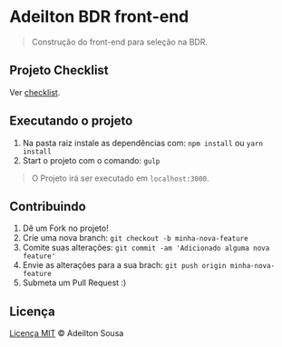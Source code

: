 # Adeilton BDR front-end

> Construção do front-end para seleção na BDR.

## Projeto Checklist

Ver [checklist](./projeto-checklist.md).


## Executando o projeto

1. Na pasta raiz instale as dependências com: `npm install` ou `yarn install`
2. Start o projeto com o comando: `gulp`

> O Projeto irá ser executado em `localhost:3000`.

## Contribuindo

1. Dê um Fork no projeto!
2. Crie uma nova branch: `git checkout -b minha-nova-feature`
3. Comite suas alterações: `git commit -am 'Adicionado alguma nova feature'`
4. Envie as alterações para a sua brach: `git push origin minha-nova-feature`
5. Submeta um Pull Request :)

## Licença

[Licença MIT](./LICENSE.md) © Adeilton Sousa
